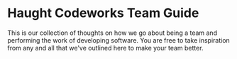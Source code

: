 # Haught Codeworks Team Guide

This is our collection of thoughts on how we go about being a team and performing the work of developing software.  You are free to take inspiration from any and all that we've outlined here to make your team better.